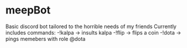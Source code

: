 # meepBot
Basic discord bot tailored to the horrible needs of my friends
Currently includes commands:
	-!kalpa -> insults kalpa
	-!flip -> flips a coin
	-!dota -> pings memebers with role @dota
